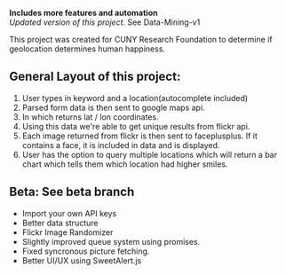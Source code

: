  **Includes more features and automation**
<br/> *Updated version of this project.* See Data-Mining-v1

This project was created for CUNY Research Foundation to determine if geolocation determines human happiness.

## General Layout of this project:
 1. User types in keyword and a location(autocomplete included)
 2. Parsed form data is then sent to google maps api.
 3. In which returns lat / lon coordinates.
 4. Using this data we're able to get unique results from flickr api.
 5. Each image returned from flickr is then sent to faceplusplus. If it contains a face, it is included in data and is displayed.
 6. User has the option to query multiple locations which will return a bar chart which tells them which location had higher smiles.

## Beta: See beta branch
 - Import your own API keys
 - Better data structure
 - Flickr Image Randomizer
 - Slightly improved queue system using promises.
 - Fixed syncronous picture fetching.
 - Better UI/UX using SweetAlert.js
